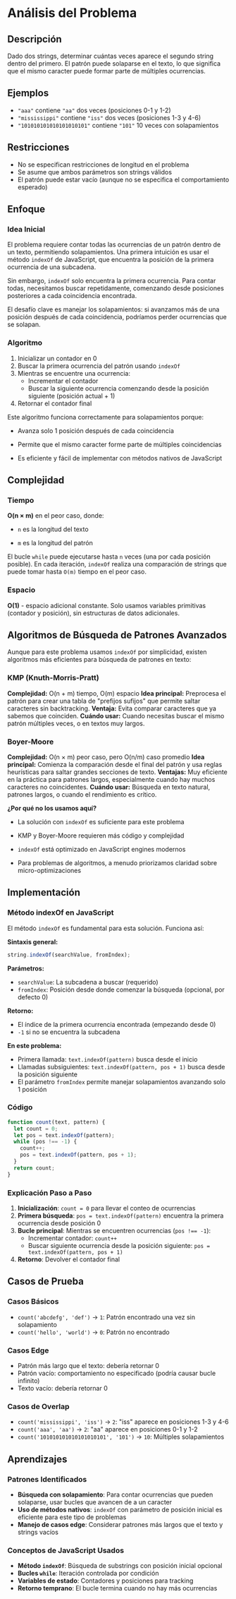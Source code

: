 # Análisis del Problema

## Descripción

Dado dos strings, determinar cuántas veces aparece el segundo string dentro del primero. El patrón puede solaparse en el texto, lo que significa que el mismo caracter puede formar parte de múltiples ocurrencias.

## Ejemplos

- `"aaa"` contiene `"aa"` dos veces (posiciones 0-1 y 1-2)
- `"mississippi"` contiene `"iss"` dos veces (posiciones 1-3 y 4-6)
- `"101010101010101010101"` contiene `"101"` 10 veces con solapamientos

## Restricciones

- No se especifican restricciones de longitud en el problema
- Se asume que ambos parámetros son strings válidos
- El patrón puede estar vacío (aunque no se especifica el comportamiento esperado)

## Enfoque

### Idea Inicial

El problema requiere contar todas las ocurrencias de un patrón dentro de un texto, permitiendo solapamientos. Una primera intuición es usar el método `indexOf` de JavaScript, que encuentra la posición de la primera ocurrencia de una subcadena.

Sin embargo, `indexOf` solo encuentra la primera ocurrencia. Para contar todas, necesitamos buscar repetidamente, comenzando desde posiciones posteriores a cada coincidencia encontrada.

El desafío clave es manejar los solapamientos: si avanzamos más de una posición después de cada coincidencia, podríamos perder ocurrencias que se solapan.

### Algoritmo

1. Inicializar un contador en 0
2. Buscar la primera ocurrencia del patrón usando `indexOf`
3. Mientras se encuentre una ocurrencia:
   - Incrementar el contador
   - Buscar la siguiente ocurrencia comenzando desde la posición siguiente (posición actual + 1)
4. Retornar el contador final

Este algoritmo funciona correctamente para solapamientos porque:

- Avanza solo 1 posición después de cada coincidencia

- Permite que el mismo caracter forme parte de múltiples coincidencias

- Es eficiente y fácil de implementar con métodos nativos de JavaScript

## Complejidad

### Tiempo

**O(n × m)** en el peor caso, donde:

- `n` es la longitud del texto

- `m` es la longitud del patrón

El bucle `while` puede ejecutarse hasta `n` veces (una por cada posición posible). En cada iteración, `indexOf` realiza una comparación de strings que puede tomar hasta `O(m)` tiempo en el peor caso.

### Espacio

**O(1)** - espacio adicional constante. Solo usamos variables primitivas (contador y posición), sin estructuras de datos adicionales.

## Algoritmos de Búsqueda de Patrones Avanzados

Aunque para este problema usamos `indexOf` por simplicidad, existen algoritmos más eficientes para búsqueda de patrones en texto:

### KMP (Knuth-Morris-Pratt)

**Complejidad:** O(n + m) tiempo, O(m) espacio
**Idea principal:** Preprocesa el patrón para crear una tabla de "prefijos sufijos" que permite saltar caracteres sin backtracking.
**Ventaja:** Evita comparar caracteres que ya sabemos que coinciden.
**Cuándo usar:** Cuando necesitas buscar el mismo patrón múltiples veces, o en textos muy largos.

### Boyer-Moore

**Complejidad:** O(n × m) peor caso, pero O(n/m) caso promedio
**Idea principal:** Comienza la comparación desde el final del patrón y usa reglas heurísticas para saltar grandes secciones de texto.
**Ventajas:** Muy eficiente en la práctica para patrones largos, especialmente cuando hay muchos caracteres no coincidentes.
**Cuándo usar:** Búsqueda en texto natural, patrones largos, o cuando el rendimiento es crítico.

**¿Por qué no los usamos aquí?**

- La solución con `indexOf` es suficiente para este problema

- KMP y Boyer-Moore requieren más código y complejidad

- `indexOf` está optimizado en JavaScript engines modernos

- Para problemas de algoritmos, a menudo priorizamos claridad sobre micro-optimizaciones

## Implementación

### Método indexOf en JavaScript

El método `indexOf` es fundamental para esta solución. Funciona así:

**Sintaxis general:**

```javascript
string.indexOf(searchValue, fromIndex);
```

**Parámetros:**

- `searchValue`: La subcadena a buscar (requerido)
- `fromIndex`: Posición desde donde comenzar la búsqueda (opcional, por defecto 0)

**Retorno:**

- El índice de la primera ocurrencia encontrada (empezando desde 0)
- `-1` si no se encuentra la subcadena

**En este problema:**

- Primera llamada: `text.indexOf(pattern)` busca desde el inicio
- Llamadas subsiguientes: `text.indexOf(pattern, pos + 1)` busca desde la posición siguiente
- El parámetro `fromIndex` permite manejar solapamientos avanzando solo 1 posición

### Código

```javascript
function count(text, pattern) {
  let count = 0;
  let pos = text.indexOf(pattern);
  while (pos !== -1) {
    count++;
    pos = text.indexOf(pattern, pos + 1);
  }
  return count;
}
```

### Explicación Paso a Paso

1. **Inicialización**: `count = 0` para llevar el conteo de ocurrencias
2. **Primera búsqueda**: `pos = text.indexOf(pattern)` encuentra la primera ocurrencia desde posición 0
3. **Bucle principal**: Mientras se encuentren ocurrencias (`pos !== -1`):
   - Incrementar contador: `count++`
   - Buscar siguiente ocurrencia desde la posición siguiente: `pos = text.indexOf(pattern, pos + 1)`
4. **Retorno**: Devolver el contador final

## Casos de Prueba

### Casos Básicos

- `count('abcdefg', 'def')` → `1`: Patrón encontrado una vez sin solapamiento
- `count('hello', 'world')` → `0`: Patrón no encontrado

### Casos Edge

- Patrón más largo que el texto: debería retornar 0
- Patrón vacío: comportamiento no especificado (podría causar bucle infinito)
- Texto vacío: debería retornar 0

### Casos de Overlap

- `count('mississippi', 'iss')` → `2`: "iss" aparece en posiciones 1-3 y 4-6
- `count('aaa', 'aa')` → `2`: "aa" aparece en posiciones 0-1 y 1-2
- `count('101010101010101010101', '101')` → `10`: Múltiples solapamientos

## Aprendizajes

### Patrones Identificados

- **Búsqueda con solapamiento**: Para contar ocurrencias que pueden solaparse, usar bucles que avancen de a un caracter
- **Uso de métodos nativos**: `indexOf` con parámetro de posición inicial es eficiente para este tipo de problemas
- **Manejo de casos edge**: Considerar patrones más largos que el texto y strings vacíos

### Conceptos de JavaScript Usados

- **Método `indexOf`**: Búsqueda de substrings con posición inicial opcional
- **Bucles `while`**: Iteración controlada por condición
- **Variables de estado**: Contadores y posiciones para tracking
- **Retorno temprano**: El bucle termina cuando no hay más ocurrencias
